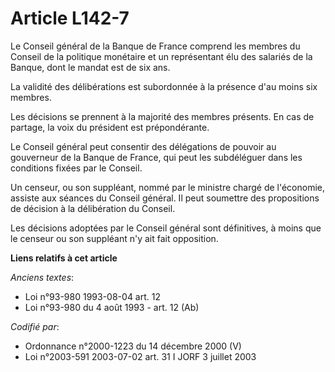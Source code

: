 # Article L142-7

Le Conseil général de la Banque de France comprend les membres du Conseil de la politique monétaire et un représentant élu
des salariés de la Banque, dont le mandat est de six ans.

La validité des délibérations est subordonnée à la présence d'au moins six membres.

Les décisions se prennent à la majorité des membres présents. En cas de partage, la voix du président est prépondérante.

Le Conseil général peut consentir des délégations de pouvoir au gouverneur de la Banque de France, qui peut les subdéléguer
dans les conditions fixées par le Conseil.

Un censeur, ou son suppléant, nommé par le ministre chargé de l'économie, assiste aux séances du Conseil général. Il peut
soumettre des propositions de décision à la délibération du Conseil.

Les décisions adoptées par le Conseil général sont définitives, à moins que le censeur ou son suppléant n'y ait fait
opposition.

**Liens relatifs à cet article**

_Anciens textes_:

  - Loi n°93-980 1993-08-04 art. 12
  - Loi n°93-980 du 4 août 1993 - art. 12 (Ab)

_Codifié par_:

  - Ordonnance n°2000-1223 du 14 décembre 2000 (V)
  - Loi n°2003-591 2003-07-02 art. 31 I JORF 3 juillet 2003
